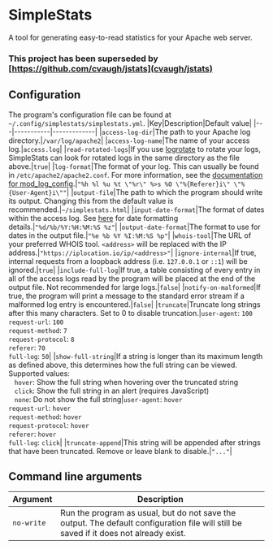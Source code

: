 # SimpleStats

A tool for generating easy-to-read statistics for your Apache web server.

### This project has been superseded by [https://github.com/cvaugh/jstats](cvaugh/jstats)

## Configuration

The program's configuration file can be found at `~/.config/simplestats/simplestats.yml`.
|Key|Description|Default value|
|---|-----------|-------------|
|`access-log-dir`|The path to your Apache log directory.|`/var/log/apache2`|
|`access-log-name`|The name of your access log.|`access.log`|
|`read-rotated-logs`|If you use [logrotate](https://linux.die.net/man/8/logrotate) to rotate your logs, SimpleStats can look for rotated logs in the same directory as the file above.|`true`|
|`log-format`|The format of your log. This can usually be found in `/etc/apache2/apache2.conf`. For more information, see the [documentation for mod_log_config](https://httpd.apache.org/docs/2.4/mod/mod_log_config.html).|`"%h %l %u %t \"%r\" %>s %O \"%{Referer}i\" \"%{User-Agent}i\""`|
|`output-file`|The path to which the program should write its output. Changing this from the default value is recommended.|`~/simplestats.html`|
|`input-date-format`|The format of dates within the access log. See [here](https://docs.rs/chrono/latest/chrono/format/strftime/index.html) for date formatting details.|`"%d/%b/%Y:%H:%M:%S %z"`|
|`output-date-format`|The format to use for dates in the output file.|`"%e %b %Y %I:%M:%S %p"`|
|`whois-tool`|The URL of your preferred WHOIS tool. `<address>` will be replaced with the IP address.|`"https://iplocation.io/ip/<address>"`|
|`ignore-internal`|If true, internal requests from a loopback address (i.e. `127.0.0.1` or `::1`) will be ignored.|`true`|
|`include-full-log`|If true, a table consisting of every entry in all of the access logs read by the program will be placed at the end of the output file. Not recommended for large logs.|`false`|
|`notify-on-malformed`|If true, the program will print a message to the standard error stream if a malformed log entry is encountered.|`false`|
|`truncate`|Truncate long strings after this many characters. Set to 0 to disable truncation.|`user-agent`: `100`<br>`request-url`: `100`<br>`request-method`: `7`<br>`request-protocol`: `8`<br>`referer`: `70`<br>`full-log`: `50`|
|`show-full-string`|If a string is longer than its maximum length as defined above, this determines how the full string can be viewed. Supported values:<br>&nbsp;&nbsp;&nbsp;`hover`: Show the full string when hovering over the truncated string<br>&nbsp;&nbsp;&nbsp;`click`: Show the full string in an alert (requires JavaScript)<br>&nbsp;&nbsp;&nbsp;`none`: Do not show the full string|`user-agent`: `hover`<br>`request-url`: `hover`<br>`request-method`: `hover`<br>`request-protocol`: `hover`<br>`referer`: `hover`<br>`full-log`: `click`|
|`truncate-append`|This string will be appended after strings that have been truncated. Remove or leave blank to disable.|`"..."`|

## Command line arguments

|Argument|Description|
|--------|-----------|
|`no-write`|Run the program as usual, but do not save the output. The default configuration file will still be saved if it does not already exist.|

